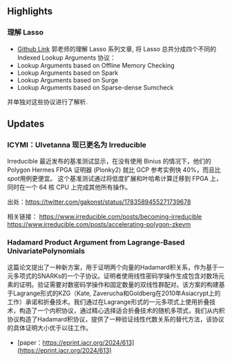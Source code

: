 ## Highlights

### 理解 Lasso
- [Github Link](https://github.com/sec-bit/learning-zkp/blob/develop/lookup-arguments/lasso-zh/lasso-0.md)
郭老师的理解 Lasso 系列文章, 将 Lasso 总共分成四个不同的 Indexed Lookup Arguments 协议：
- Lookup Arguments based on Offline Memory Checking
- Lookup Arguments based on Spark
- Lookup Arguments based on Surge
- Lookup Arguments based on Sparse-dense Sumcheck

并单独对这些协议进行了解析.



## Updates

### ICYMI：Ulvetanna 现已更名为 Irreducible
Irreducible 最近发布的基准测试显示，在没有使用 Binius 的情况下，他们的 Polygon Hermes FPGA 证明器 (Plonky2) 就比 GCP 参考实例快 40%，而且比*spot*用例更便宜。
这个基准测试通过将低度扩展和叶哈希计算迁移到 FPGA 上，同时在一个 64 核 CPU 上完成其他所有操作。

出处：https://twitter.com/gakonst/status/1783589455271739678

相关链接：
https://www.irreducible.com/posts/becoming-irreducible
https://www.irreducible.com/posts/accelerating-polygon-zkevm

### Hadamard Product Argument from Lagrange-Based UnivariatePolynomials

这篇论文提出了一种新方案，用于证明两个向量的Hadamard积关系，作为基于一元多项式的SNARKs的一个子协议。证明者使用线性密码学操作生成包含对数场元素的证明。验证需要对数密码学操作和固定数量的双线性群配对。该方案的构建基于Lagrange形式的KZG（Kate, Zaverucha和Goldberg在2010年Asiacrypt上的工作）承诺和折叠技术。我们通过在Lagrange形式的一元多项式上使用折叠技术，构造了一个内积协议，通过精心选择适合折叠技术的随机多项式，我们从内积协议构造了Hadamard积协议，提供了一种验证线性代数关系的替代方法，该协议的具体证明大小优于以往工作。

- [paper：https://eprint.iacr.org/2024/613](https://eprint.iacr.org/2024/613)